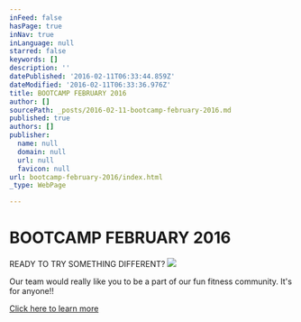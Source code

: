 ```yaml
---
inFeed: false
hasPage: true
inNav: true
inLanguage: null
starred: false
keywords: []
description: ''
datePublished: '2016-02-11T06:33:44.859Z'
dateModified: '2016-02-11T06:33:36.976Z'
title: BOOTCAMP FEBRUARY 2016
author: []
sourcePath: _posts/2016-02-11-bootcamp-february-2016.md
published: true
authors: []
publisher:
  name: null
  domain: null
  url: null
  favicon: null
url: bootcamp-february-2016/index.html
_type: WebPage

---
```

# BOOTCAMP FEBRUARY 2016

READY TO TRY SOMETHING DIFFERENT?
![](https://the-grid-user-content.s3-us-west-2.amazonaws.com/a9a8ee7f-d6f4-405e-8c66-32d7d8170946.jpg)

Our team would really like you to be a part of our fun fitness community. 
It's for anyone!! 

[Click here to learn more 
][0]

[0]: https://yo217.infusionsoft.com/app/page/bootcamp-february-2016-join-now?inf_contact_key=b66b837357ded1deb0d0f8f5dd7f12627de1643c9a8e791f20a35587898758fd